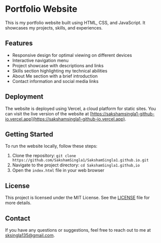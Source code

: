# Portfolio Website

This is my portfolio website built using HTML, CSS, and JavaScript. It showcases my projects, skills, and experiences.

## Features

- Responsive design for optimal viewing on different devices
- Interactive navigation menu
- Project showcase with descriptions and links
- Skills section highlighting my technical abilities
- About Me section with a brief introduction
- Contact information and social media links

## Deployment

The website is deployed using Vercel, a cloud platform for static sites. You can visit the live version of the website at [https://sakshamsingla1-github-io.vercel.app](https://sakshamsingla1-github-io.vercel.app).

## Getting Started

To run the website locally, follow these steps:

1. Clone the repository: `git clone https://github.com/SakshamSingla1/SakshamSingla1.github.io.git`
2. Navigate to the project directory: `cd SakshamSingla1.github,io`
3. Open the `index.html` file in your web browser

## License

This project is licensed under the MIT License. See the [LICENSE](LICENSE) file for more details.

## Contact

If you have any questions or suggestions, feel free to reach out to me at [sksingla135@gmail.com](mailto:sksingla135@gmail.com).

